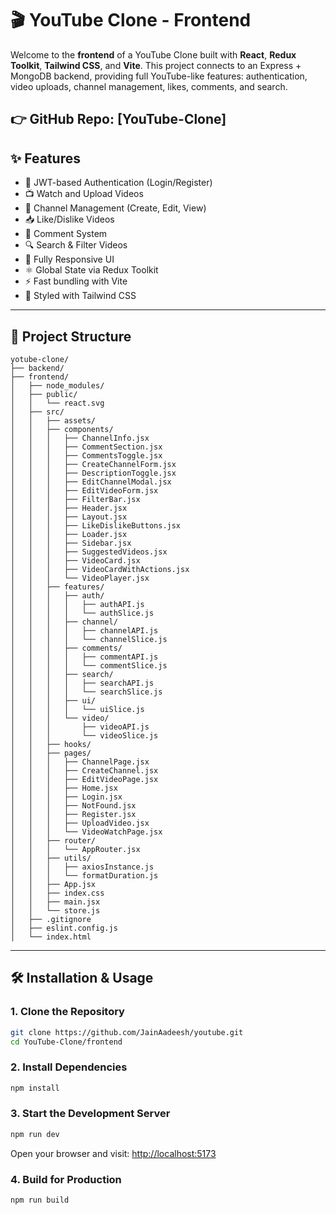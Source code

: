 # 🎬 YouTube Clone - Frontend

Welcome to the **frontend** of a YouTube Clone built with **React**, **Redux Toolkit**, **Tailwind CSS**, and **Vite**. This project connects to an Express + MongoDB backend, providing full YouTube-like features: authentication, video uploads, channel management, likes, comments, and search.

👉 **GitHub Repo:** [YouTube-Clone]
---

## ✨ Features

- 🔐 JWT-based Authentication (Login/Register)
- 📺 Watch and Upload Videos
- 👤 Channel Management (Create, Edit, View)
- 📥 Like/Dislike Videos
- 💬 Comment System
- 🔍 Search & Filter Videos
- 📱 Fully Responsive UI
- ⚛️ Global State via Redux Toolkit
- ⚡ Fast bundling with Vite
- 🎨 Styled with Tailwind CSS

---

## 📁 Project Structure

```
yotube-clone/
├── backend/
├── frontend/
│   ├── node_modules/
│   ├── public/
│   │   └── react.svg
│   ├── src/
│   │   ├── assets/
│   │   ├── components/
│   │   │   ├── ChannelInfo.jsx
│   │   │   ├── CommentSection.jsx
│   │   │   ├── CommentsToggle.jsx
│   │   │   ├── CreateChannelForm.jsx
│   │   │   ├── DescriptionToggle.jsx
│   │   │   ├── EditChannelModal.jsx
│   │   │   ├── EditVideoForm.jsx
│   │   │   ├── FilterBar.jsx
│   │   │   ├── Header.jsx
│   │   │   ├── Layout.jsx
│   │   │   ├── LikeDislikeButtons.jsx
│   │   │   ├── Loader.jsx
│   │   │   ├── Sidebar.jsx
│   │   │   ├── SuggestedVideos.jsx
│   │   │   ├── VideoCard.jsx
│   │   │   ├── VideoCardWithActions.jsx
│   │   │   └── VideoPlayer.jsx
│   │   ├── features/
│   │   │   ├── auth/
│   │   │   │   ├── authAPI.js
│   │   │   │   └── authSlice.js
│   │   │   ├── channel/
│   │   │   │   ├── channelAPI.js
│   │   │   │   └── channelSlice.js
│   │   │   ├── comments/
│   │   │   │   ├── commentAPI.js
│   │   │   │   └── commentSlice.js
│   │   │   ├── search/
│   │   │   │   ├── searchAPI.js
│   │   │   │   └── searchSlice.js
│   │   │   ├── ui/
│   │   │   │   └── uiSlice.js
│   │   │   └── video/
│   │   │       ├── videoAPI.js
│   │   │       └── videoSlice.js
│   │   ├── hooks/
│   │   ├── pages/
│   │   │   ├── ChannelPage.jsx
│   │   │   ├── CreateChannel.jsx
│   │   │   ├── EditVideoPage.jsx
│   │   │   ├── Home.jsx
│   │   │   ├── Login.jsx
│   │   │   ├── NotFound.jsx
│   │   │   ├── Register.jsx
│   │   │   ├── UploadVideo.jsx
│   │   │   └── VideoWatchPage.jsx
│   │   ├── router/
│   │   │   └── AppRouter.jsx
│   │   ├── utils/
│   │   │   ├── axiosInstance.js
│   │   │   └── formatDuration.js
│   │   ├── App.jsx
│   │   ├── index.css
│   │   ├── main.jsx
│   │   └── store.js
│   ├── .gitignore
│   ├── eslint.config.js
│   └── index.html
```

---

## 🛠️ Installation & Usage

### 1. Clone the Repository

```bash
git clone https://github.com/JainAadeesh/youtube.git
cd YouTube-Clone/frontend
```

### 2. Install Dependencies

```bash
npm install
```

### 3. Start the Development Server

```bash
npm run dev
```

Open your browser and visit: [http://localhost:5173](http://localhost:5173)

### 4. Build for Production

```bash
npm run build
```